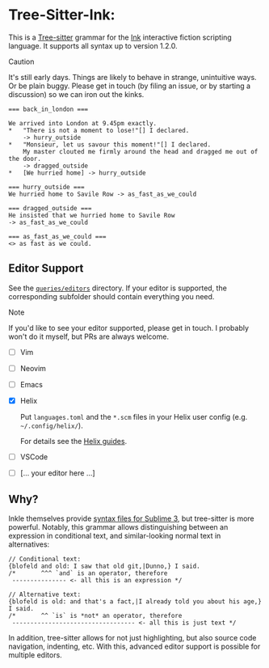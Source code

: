 # Tree-Sitter-Ink: 

This is a [Tree-sitter] grammar for the [Ink] interactive fiction scripting language.
It supports all syntax up to version 1.2.0.

[Tree-sitter]: https://tree-sitter.github.io/tree-sitter/
[Ink]: https://www.inklestudios.com/ink/

> [!CAUTION]
> It's still early days. Things are likely to behave in strange, unintuitive ways. Or be plain buggy.
> Please get in touch (by filing an issue, or by starting a discussion) so we can iron out the kinks.

```ink
=== back_in_london ===

We arrived into London at 9.45pm exactly.
*	"There is not a moment to lose!"[] I declared.
	-> hurry_outside
*	"Monsieur, let us savour this moment!"[] I declared.
	My master clouted me firmly around the head and dragged me out of the door.
	-> dragged_outside
*	[We hurried home] -> hurry_outside

=== hurry_outside ===
We hurried home to Savile Row -> as_fast_as_we_could

=== dragged_outside ===
He insisted that we hurried home to Savile Row
-> as_fast_as_we_could

=== as_fast_as_we_could ===
<> as fast as we could.
```


## Editor Support

See the [`queries/editors`](queries/editors/) directory. If your editor is supported,
the corresponding subfolder should contain everything you need.

> [!NOTE]
> If you'd like to see your editor supported, please get in touch.
> I probably won't do it myself, but PRs are always welcome.

- [ ] Vim
- [ ] Neovim
- [ ] Emacs
- [x] Helix

	Put `languages.toml` and the `*.scm` files in your Helix user config (e.g. `~/.config/helix/`).

	For details see the [Helix guides](https://docs.helix-editor.com/languages.html).

- [ ] VSCode
- [ ] \[… your editor here …\]

## Why?

Inkle themselves provide [syntax files for Sublime 3](https://github.com/inkle/ink/tree/master/Sublime3Syntax),
but tree-sitter is more powerful. Notably, this grammar allows distinguishing between an expression in
conditional text, and similar-looking normal text in alternatives:

```ink
// Conditional text:
{blofeld and old: I saw that old git,|Dunno,} I said.
/*       ^^^ `and` is an operator, therefore
 --------------- <- all this is an expression */

// Alternative text:
{blofeld is old: and that's a fact,|I already told you about his age,} I said.
/*       ^^ `is` is *not* an operator, therefore
 ---------------------------------- <- all this is just text */
```

In addition, tree-sitter allows for not just highlighting, but also source code navigation, indenting, etc.
With this, advanced editor support is possible for multiple editors.
